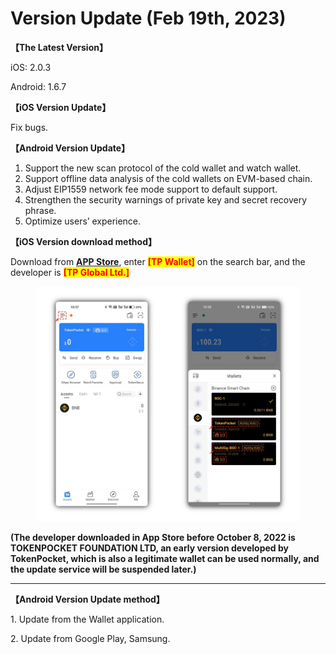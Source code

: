 # Version Update (Feb 19th, 2023)

**【The Latest Version】**

iOS: 2.0.3

Android: 1.6.7



**【iOS Version Update】**

&#x20;Fix bugs.



**【Android Version Update】**

1. Support the new scan protocol of the cold wallet and watch wallet.
2. Support offline data analysis of the cold wallets on EVM-based chain.
3. Adjust EIP1559 network fee mode support to default support.
4. Strengthen the security warnings of private key and secret recovery phrase.
5. Optimize users’ experience.



**【iOS Version download method】‌**

&#x20; Download from [**APP Store**](https://apps.apple.com/hk/app/tp-global-wallet/id6444625622), enter <mark style="color:red;">**\[TP Wallet]**</mark> on the search bar, and the developer is <mark style="color:red;">**\[TP Global Ltd.]**</mark>

<figure><img src="../../.gitbook/assets/image (1) (2).png" alt=""><figcaption></figcaption></figure>

**(The developer downloaded in App Store before October 8, 2022 is TOKENPOCKET FOUNDATION LTD, an early version developed by TokenPocket, which is also a legitimate wallet can be used normally, and the update service will be suspended later.)**

****

**【Android Version Update method】**

1\. Update from the Wallet application.

&#x20; 2\. Update from Google Play, Samsung.
